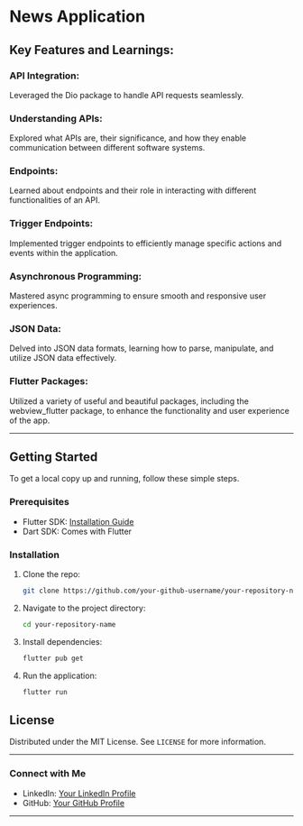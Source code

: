 # News Application


## Key Features and Learnings:
### API Integration: 
Leveraged the Dio package to handle API requests seamlessly.
### Understanding APIs: 
Explored what APIs are, their significance, and how they enable communication between different software systems.
### Endpoints: 
Learned about endpoints and their role in interacting with different functionalities of an API.
### Trigger Endpoints: 
Implemented trigger endpoints to efficiently manage specific actions and events within the application.
### Asynchronous Programming: 
Mastered async programming to ensure smooth and responsive user experiences.
### JSON Data: 
Delved into JSON data formats, learning how to parse, manipulate, and utilize JSON data effectively.
### Flutter Packages: 
Utilized a variety of useful and beautiful packages, including the webview_flutter package, to enhance the functionality and user experience of the app.

---

## Getting Started

To get a local copy up and running, follow these simple steps.

### Prerequisites

- Flutter SDK: [Installation Guide](https://flutter.dev/docs/get-started/install)
- Dart SDK: Comes with Flutter

### Installation

1. Clone the repo:
   ```sh
   git clone https://github.com/your-github-username/your-repository-name.git
   ```
2. Navigate to the project directory:
   ```sh
   cd your-repository-name
   ```
3. Install dependencies:
   ```sh
   flutter pub get
   ```
4. Run the application:
   ```sh
   flutter run
   ```

## License

Distributed under the MIT License. See `LICENSE` for more information.

---

### Connect with Me

- LinkedIn: [Your LinkedIn Profile](https://www.linkedin.com/in/omar-ellafy?utm_source=share&utm_campaign=share_via&utm_content=profile&utm_medium=android_app)
- GitHub: [Your GitHub Profile](https://github.com/OmarHamdi11)

---
